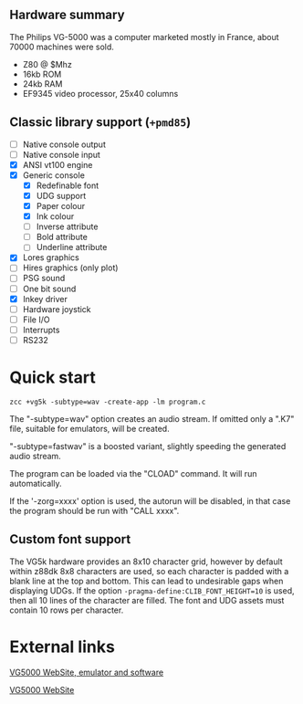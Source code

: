 ## Hardware summary

The Philips VG-5000 was a computer marketed mostly in France, about 70000 machines were sold.

* Z80 @ $Mhz
* 16kb ROM
* 24kb RAM
* EF9345 video processor, 25x40 columns

## Classic library support (`+pmd85`)

* [ ] Native console output
* [ ] Native console input
* [x] ANSI vt100 engine
* [x] Generic console
    * [x] Redefinable font 
    * [x] UDG support
    * [x] Paper colour
    * [x] Ink colour
    * [ ] Inverse attribute
    * [ ] Bold attribute
    * [ ] Underline attribute
* [x] Lores graphics
* [ ] Hires graphics (only plot)
* [ ] PSG sound
* [ ] One bit sound
* [x] Inkey driver
* [ ] Hardware joystick
* [ ] File I/O
* [ ] Interrupts
* [ ] RS232

# Quick start

	zcc +vg5k -subtype=wav -create-app -lm program.c


The "-subtype=wav" option creates an audio stream.   If omitted only a ".K7" file, suitable for emulators, will be created.

"-subtype=fastwav" is a boosted variant, slightly speeding the generated audio stream.


The program can be loaded via the "CLOAD" command.   It will run automatically.

If the '-zorg=xxxx' option is used, the autorun will be disabled, in that case the program should be run with "CALL xxxx".

## Custom font support

The VG5k hardware provides an 8x10 character grid, however by default within z88dk 8x8 characters are used, so each character is padded with a blank line at the top and bottom. This can lead to undesirable gaps when displaying UDGs. If the option `-pragma-define:CLIB_FONT_HEIGHT=10` is used, then all 10 lines of the character are filled. The font and UDG assets must contain 10 rows per character.

# External links

[VG5000 WebSite, emulator and software](http://dcvg5k.free.fr/)

[VG5000 WebSite](http://vg5k.free.fr/)
